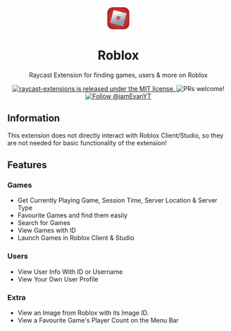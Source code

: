 <div align="center">
    <img src="./assets/extension-icon.png" width="50" />

<h1>
        Roblox
</h1>

Raycast Extension for finding games, users & more on Roblox

<p>
    <a href="https://github.com/raycast/extensions/blob/master/LICENSE">
        <img src="https://img.shields.io/badge/license-MIT-blue.svg"
            alt="raycast-extensions is released under the MIT license." />
    </a>
    <img src="https://img.shields.io/badge/PRs-welcome-brightgreen.svg" alt="PRs welcome!" />
    <a href="https://x.com/intent/follow?screen_name=iamEvanYT">
        <img src="https://img.shields.io/twitter/follow/iamEvanYT.svg?label=Follow%20@iamEvanYT"
            alt="Follow @iamEvanYT" />
    </a>
    </a>
</p>
</div>

## Information

This extension does not directly interact with Roblox Client/Studio, so they are not needed for basic functionality of the extension!

## Features

### Games

- Get Currently Playing Game, Session Time, Server Location & Server Type
- Favourite Games and find them easily
- Search for Games
- View Games with ID
- Launch Games in Roblox Client & Studio

### Users

- View User Info With ID or Username
- View Your Own User Profile

### Extra

- View an Image from Roblox with its Image ID.
- View a Favourite Game's Player Count on the Menu Bar
